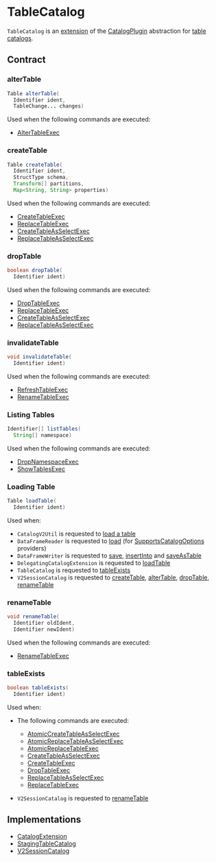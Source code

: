 # TableCatalog

`TableCatalog` is an [extension](#contract) of the [CatalogPlugin](CatalogPlugin.md) abstraction for [table catalogs](#implementations).

## Contract

### <span id="alterTable"> alterTable

```java
Table alterTable(
  Identifier ident,
  TableChange... changes)
```

Used when the following commands are executed:

* [AlterTableExec](../../physical-operators/AlterTableExec.md)

### <span id="createTable"> createTable

```java
Table createTable(
  Identifier ident,
  StructType schema,
  Transform[] partitions,
  Map<String, String> properties)
```

Used when the following commands are executed:

* [CreateTableExec](../../physical-operators/CreateTableExec.md)
* [ReplaceTableExec](../../physical-operators/ReplaceTableExec.md)
* [CreateTableAsSelectExec](../../physical-operators/CreateTableAsSelectExec.md)
* [ReplaceTableAsSelectExec](../../physical-operators/ReplaceTableAsSelectExec.md)

### <span id="dropTable"> dropTable

```java
boolean dropTable(
  Identifier ident)
```

Used when the following commands are executed:

* [DropTableExec](../../physical-operators/DropTableExec.md)
* [ReplaceTableExec](../../physical-operators/ReplaceTableExec.md)
* [CreateTableAsSelectExec](../../physical-operators/CreateTableAsSelectExec.md)
* [ReplaceTableAsSelectExec](../../physical-operators/ReplaceTableAsSelectExec.md)

### <span id="invalidateTable"> invalidateTable

```java
void invalidateTable(
  Identifier ident)
```

Used when the following commands are executed:

* [RefreshTableExec](../../physical-operators/RefreshTableExec.md)
* [RenameTableExec](../../physical-operators/RenameTableExec.md)

### <span id="listTables"> Listing Tables

```java
Identifier[] listTables(
  String[] namespace)
```

Used when the following commands are executed:

* [DropNamespaceExec](../../physical-operators/DropNamespaceExec.md)
* [ShowTablesExec](../../physical-operators/ShowTablesExec.md)

### <span id="loadTable"> Loading Table

```java
Table loadTable(
  Identifier ident)
```

Used when:

* `CatalogV2Util` is requested to [load a table](CatalogV2Util.md#loadTable)
* `DataFrameReader` is requested to [load](../../DataFrameReader.md#load) (for [SupportsCatalogOptions](SupportsCatalogOptions.md) providers)
* `DataFrameWriter` is requested to [save](../../DataFrameWriter.md#save), [insertInto](../../DataFrameWriter.md#insertInto) and [saveAsTable](../../DataFrameWriter.md#saveAsTable)
* `DelegatingCatalogExtension` is requested to [loadTable](DelegatingCatalogExtension.md#loadTable)
* `TableCatalog` is requested to [tableExists](#tableExists)
* `V2SessionCatalog` is requested to [createTable](../../V2SessionCatalog.md#createTable), [alterTable](../../V2SessionCatalog.md#alterTable), [dropTable](../../V2SessionCatalog.md#dropTable), [renameTable](../../V2SessionCatalog.md#renameTable)

### <span id="renameTable"> renameTable

```java
void renameTable(
  Identifier oldIdent,
  Identifier newIdent)
```

Used when the following commands are executed:

* [RenameTableExec](../../physical-operators/RenameTableExec.md)

### <span id="tableExists"> tableExists

```java
boolean tableExists(
  Identifier ident)
```

Used when:

* The following commands are executed:
  * [AtomicCreateTableAsSelectExec](../../physical-operators/AtomicCreateTableAsSelectExec.md)
  * [AtomicReplaceTableAsSelectExec](../../physical-operators/AtomicReplaceTableAsSelectExec.md)
  * [AtomicReplaceTableExec](../../physical-operators/AtomicReplaceTableExec.md)
  * [CreateTableAsSelectExec](../../physical-operators/CreateTableAsSelectExec.md)
  * [CreateTableExec](../../physical-operators/CreateTableExec.md)
  * [DropTableExec](../../physical-operators/DropTableExec.md)
  * [ReplaceTableAsSelectExec](../../physical-operators/ReplaceTableAsSelectExec.md)
  * [ReplaceTableExec](../../physical-operators/ReplaceTableExec.md)

* `V2SessionCatalog` is requested to [renameTable](../../V2SessionCatalog.md#renameTable)

## Implementations

* [CatalogExtension](CatalogExtension.md)
* [StagingTableCatalog](StagingTableCatalog.md)
* [V2SessionCatalog](../../V2SessionCatalog.md)
